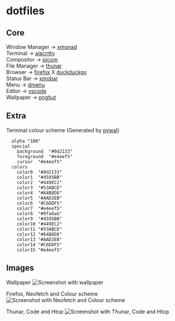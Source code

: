 # dotfiles

## Core

Window Manager  → [xmonad](https://xmonad.org/)\
Terminal        → [alacritty](https://github.com/alacritty/alacritty)\
Compositor      → [picom](https://github.com/jonaburg/picom)\
File Manager    → [thunar](https://wiki.archlinux.org/title/thunar)\
Browser         → [firefox](https://www.mozilla.org/en-GB/firefox/new/) X [duckduckgo](https://duckduckgo.com/)\
Status Bar      → [xmobar](https://github.com/jaor/xmobar)\
Menu            → [dmenu](https://tools.suckless.org/dmenu/)\
Editor          → [vscode](https://code.visualstudio.com/)\
Wallpaper       → [pnghut](https://pnghut.com/png/g8HeRPsQms/mount-scenery-mountain-range-21-9-aspect-ratio-desktop-wallpaper-transparent-png)

## Extra

Terminal colour scheme (Generated by [pywal](https://github.com/dylanaraps/pywal#:~:text=Pywal%20is%20a%20tool%20that,of%20colors%20from%20each%20image.))
```
  alpha	"100"
  special	
    background	"#0d2133"
    foreground	"#e4eef5"
    cursor	"#e4eef5"
  colors	
    color0	"#0d2133"
    color1	"#4595BB"
    color2	"#449EC2"
    color3	"#53ABCD"
    color4	"#64B8D8"
    color5	"#AAD2EB"
    color6	"#C6DDF5"
    color7	"#e4eef5"
    color8	"#9fa6ab"
    color9	"#4595BB"
    color10	"#449EC2"
    color11	"#53ABCD"
    color12	"#64B8D8"
    color13	"#AAD2EB"
    color14	"#C6DDF5"
    color15	"#e4eef5"
```

## Images   

Wallpaper
![Screenshot with wallpaper](https://github.com/cally2k/dotfiles/blob/main/img/wallpaper.jpg)

Firefox, Neofetch and Colour scheme
![Screenshot with Neofetch and Colour scheme](https://github.com/cally2k/dotfiles/blob/main/img/screenshot%231.png)

Thunar, Code and Htop
![Screenshot with Thunar, Code and Htop](https://github.com/cally2k/dotfiles/blob/main/img/screenshot%232.png)
